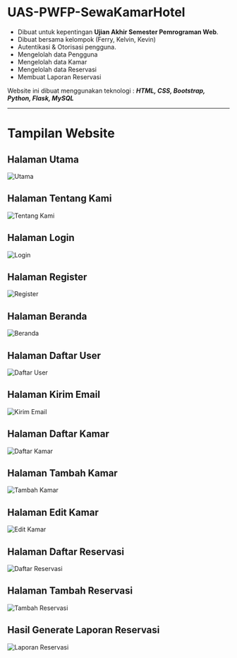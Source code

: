 # UAS-PWFP-SewaKamarHotel

- Dibuat untuk kepentingan **Ujian Akhir Semester Pemrograman Web**.
- Dibuat bersama kelompok (Ferry, Kelvin, Kevin)
- Autentikasi & Otorisasi pengguna.
- Mengelolah data Pengguna
- Mengelolah data Kamar
- Mengelolah data Reservasi
- Membuat Laporan Reservasi

Website ini dibuat menggunakan teknologi :
**_HTML, CSS, Bootstrap, Python, Flask, MySQL_**

---

# Tampilan Website

## Halaman Utama

![Utama](images/image.png)

## Halaman Tentang Kami

![Tentang Kami](images/image-1.png)

## Halaman Login

![Login](images/image-2.png)

## Halaman Register

![Register](images/image-3.png)

## Halaman Beranda

![Beranda](images/image-4.png)

## Halaman Daftar User

![Daftar User](images/image-5.png)

## Halaman Kirim Email

![Kirim Email](images/image-6.png)

## Halaman Daftar Kamar

![Daftar Kamar](images/image-7.png)

## Halaman Tambah Kamar

![Tambah Kamar](images/image-8.png)

## Halaman Edit Kamar

![Edit Kamar](images/image-9.png)

## Halaman Daftar Reservasi

![Daftar Reservasi](images/image-10.png)

## Halaman Tambah Reservasi

![Tambah Reservasi](images/image-11.png)

## Hasil Generate Laporan Reservasi

![Laporan Reservasi](images/image-12.png)
